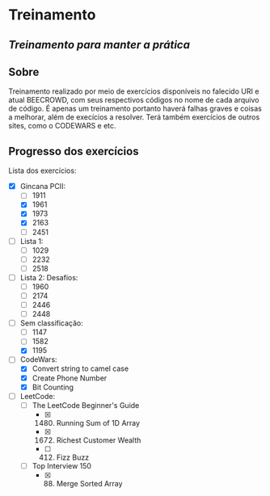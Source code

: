# Treinamento
## *Treinamento para manter a prática*

Sobre
-----

Treinamento realizado por meio de exercícios disponíveis no falecido URI e atual BEECROWD, com seus respectivos códigos no nome de cada arquivo de código.
É apenas um treinamento portanto haverá falhas graves e coisas a melhorar, além de execícios a resolver.
Terá também exercícios de outros sites, como o CODEWARS e etc.

Progresso dos exercícios
------------------------
Lista dos exercícios:
- [X] Gincana PCII:
  - [ ] 1911
  - [X] 1961
  - [X] 1973
  - [X] 2163
  - [ ] 2451
- [ ] Lista 1:
  - [ ] 1029
  - [ ] 2232
  - [ ] 2518
- [ ] Lista 2: Desafios:
  - [ ] 1960
  - [ ] 2174
  - [ ] 2446
  - [ ] 2448
- [ ] Sem classificação:
  - [ ] 1147
  - [ ] 1582
  - [x] 1195
- [ ] CodeWars:
  - [X] Convert string to camel case
  - [X] Create Phone Number
  - [X] Bit Counting
- [ ] LeetCode:
  - [ ] The LeetCode Beginner's Guide
    - [X] 1480. Running Sum of 1D Array
    - [X] 1672. Richest Customer Wealth
    - [ ] 412. Fizz Buzz
  - [ ] Top Interview 150
    - [X] 88. Merge Sorted Array
